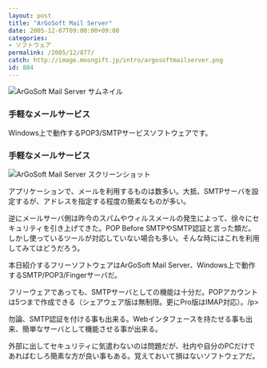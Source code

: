 ```yaml
---
layout: post
title: "ArGoSoft Mail Server"
date: 2005-12-07T09:00:00+09:00
categories:
- ソフトウェア
permalink: /2005/12/877/
catch: http://image.moongift.jp/intro/argosoftmailserver.png
id: 884
---
```

 ![ArGoSoft Mail Server サムネイル](http://image.moongift.jp/intro/argosoftmailserver.s.png "ArGoSoft Mail Server サムネイル")
  

### 手軽なメールサービス
  
Windows上で動作するPOP3/SMTPサービスソフトウェアです。  
<!--more-->  

### 手軽なメールサービス
  

![ArGoSoft Mail Server スクリーンショット](http://image.moongift.jp/intro/argosoftmailserver.png "ArGoSoft Mail Server スクリーンショット")

  

アプリケーションで、メールを利用するものは数多い。大抵、SMTPサーバを設定するが、アドレスを指定する程度の簡素なものが多い。

  

逆にメールサーバ側は昨今のスパムやウィルスメールの発生によって、徐々にセキュリティを引き上げてきた。POP Before SMTPやSMTP認証と言った類だ。しかし使っているツールが対応していない場合も多い。そんな時にはこれを利用してみてはどうだろう。

  

本日紹介するフリーソフトウェアはArGoSoft Mail Server、Windows上で動作するSMTP/POP3/Fingerサーバだ。

  

フリーウェアであっても、SMTPサーバとしての機能は十分だ。POPアカウントは5つまで作成できる（シェアウェア版は無制限。更にPro版はIMAP対応）。/p\>

勿論、SMTP認証を付ける事も出来る。Webインタフェースを持たせる事も出来、簡単なサーバとして機能させる事が出来る。

  

外部に出してセキュリティに気遣わないのは問題だが、社内や自分のPCだけであればむしろ簡素な方が良い事もある。覚えておいて損はないソフトウェアだ。

  

